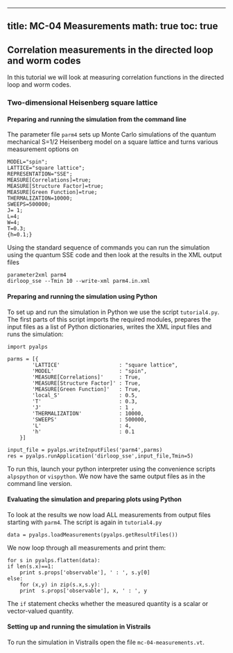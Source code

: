 
---
title: MC-04 Measurements
math: true
toc: true
---

## Correlation measurements in the directed loop and worm codes

In this tutorial we will look at measuring correlation functions in the directed loop and worm codes.

### Two-dimensional Heisenberg square lattice

#### Preparing and running the simulation from the command line

The parameter file `parm4` sets up Monte Carlo simulations of the quantum mechanical S=1/2 Heisenberg model on a square lattice and turns various measurement options on

    MODEL="spin";
    LATTICE="square lattice";
    REPRESENTATION="SSE";
    MEASURE[Correlations]=true;
    MEASURE[Structure Factor]=true;
    MEASURE[Green Function]=true;
    THERMALIZATION=10000;
    SWEEPS=500000;
    J= 1;
    L=4;
    W=4;
    T=0.3;
    {h=0.1;}
    
Using the standard sequence of commands you can run the simulation using the quantum SSE code and then look at the results in the XML output files

    parameter2xml parm4
    dirloop_sse --Tmin 10 --write-xml parm4.in.xml

#### Preparing and running the simulation using Python

To set up and run the simulation in Python we use the script `tutorial4.py`. The first parts of this script imports the required modules, prepares the input files as a list of Python dictionaries, writes the XML input files and runs the simulation:

    import pyalps

    parms = [{ 
            'LATTICE'                   : "square lattice", 
            'MODEL'                     : "spin",
            'MEASURE[Correlations]'     : True,
            'MEASURE[Structure Factor]' : True,
            'MEASURE[Green Function]'   : True,
            'local_S'                   : 0.5,
            'T'                         : 0.3,
            'J'                         : 1 ,
            'THERMALIZATION'            : 10000,
            'SWEEPS'                    : 500000,
            'L'                         : 4,
            'h'                         : 0.1
        }]

    input_file = pyalps.writeInputFiles('parm4',parms)
    res = pyalps.runApplication('dirloop_sse',input_file,Tmin=5)

To run this, launch your python interpreter using the convenience scripts `alpspython` or `vispython`. We now have the same output files as in the command line version.

#### Evaluating the simulation and preparing plots using Python

To look at the results we now load ALL measurements from output files starting with `parm4`. The script is again in `tutorial4.py`

    data = pyalps.loadMeasurements(pyalps.getResultFiles())

We now loop through all measurements and print them:

    for s in pyalps.flatten(data):
    if len(s.x)==1:
        print s.props['observable'], ' : ', s.y[0]
    else:
        for (x,y) in zip(s.x,s.y):
        print  s.props['observable'], x, ' : ', y

The `if` statement checks whether the measured quantity is a scalar or vector-valued quantity.

#### Setting up and running the simulation in Vistrails

To run the simulation in Vistrails open the file `mc-04-measurements.vt`.
